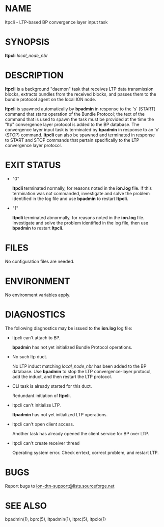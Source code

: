 # NAME

ltpcli - LTP-based BP convergence layer input task

# SYNOPSIS

**ltpcli** _local\_node\_nbr_

# DESCRIPTION

**ltpcli** is a background "daemon" task that receives LTP data transmission
blocks, extracts bundles from the received blocks, and passes them to the
bundle protocol agent on the local ION node.

**ltpcli** is spawned automatically by **bpadmin** in response to the 's'
(START) command that starts operation of the Bundle Protocol; the text
of the command that is used to spawn the task must be provided at the
time the "ltp" convergence layer protocol is added to the BP database.
The convergence layer input task is terminated by **bpadmin** in
response to an 'x' (STOP) command.  **ltpcli** can also be spawned and
terminated in response to START and STOP commands that pertain specifically
to the LTP convergence layer protocol.

# EXIT STATUS

- "0"

    **ltpcli** terminated normally, for reasons noted in the **ion.log** file.  If
    this termination was not commanded, investigate and solve the problem identified
    in the log file and use **bpadmin** to restart **ltpcli**.

- "1"

    **ltpcli** terminated abnormally, for reasons noted in the **ion.log** file.
    Investigate and solve the problem identified in the log file, then use
    **bpadmin** to restart **ltpcli**.

# FILES

No configuration files are needed.

# ENVIRONMENT

No environment variables apply.

# DIAGNOSTICS

The following diagnostics may be issued to the **ion.log** log file:

- ltpcli can't attach to BP.

    **bpadmin** has not yet initialized Bundle Protocol operations.

- No such ltp duct.

    No LTP induct matching _local\_node\_nbr_ has been added to the BP
    database.  Use **bpadmin** to stop the LTP convergence-layer protocol,
    add the induct, and then restart the LTP protocol.

- CLI task is already started for this duct.

    Redundant initiation of **ltpcli**.

- ltpcli can't initialize LTP.

    **ltpadmin** has not yet initialized LTP operations.

- ltpcli can't open client access.

    Another task has already opened the client service for BP over LTP.

- ltpcli can't create receiver thread

    Operating system error.  Check errtext, correct problem, and restart LTP.

# BUGS

Report bugs to <ion-dtn-support@lists.sourceforge.net>

# SEE ALSO

bpadmin(1), bprc(5), ltpadmin(1), ltprc(5), ltpclo(1)
